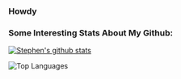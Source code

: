 ### Howdy

<!--
**Stephen-Anderson-2000/Stephen-Anderson-2000** is a ✨ _special_ ✨ repository because its `README.md` (this file) appears on your GitHub profile.

Here are some ideas to get you started:

- 🔭 I’m currently working on nothing in particular outside of university coursework
- 🌱 I’m currently learning Java for Android
- 📫 How to reach me: stephen.anderson0220@gmail.com
- 😄 Pronouns: He/him
- ⚡ Fun fact:
-->

### Some Interesting Stats About My Github:
[![Stephen's github stats](https://github-readme-stats.vercel.app/api?username=Stephen-Anderson-2000&show_icons=true&theme=radical&count_private=true)](https://github.com/anuraghazra/github-readme-stats)

![Top Languages](https://github-readme-stats.vercel.app/api/top-langs/?username=Stephen-Anderson-2000&layout=compact&theme=radical)

<!--(https://github.com/anuraghazra/github-readme-stats)-->
